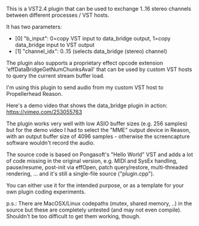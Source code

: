 This is a VST2.4 plugin that can be used to exchange 1..16 stereo channels between different processes / VST hosts.

It has two parameters:
- [0] "b_input": 0=copy VST input to data_bridge output, 1=copy data_bridge input to VST output
- [1] "channel_idx": 0..15 (selects data_bridge (stereo) channel)

The plugin also supports a proprietary effect opcode extension 'effDataBridgeGetNumChunksAvail' that can be used by custom VST hosts to query the current stream buffer load.

I'm using this plugin to send audio from my custom VST host to Propellerhead Reason.

Here's a demo video that shows the data_bridge plugin in action: https://vimeo.com/253055763

The plugin works very well with low ASIO buffer sizes (e.g. 256 samples) but for the demo video I had to select the "MME" output device in Reason, with an output buffer size of 4096 samples - otherwise the screencapture software wouldn't record the audio.

The source code is based on Pongasoft's "Hello World" VST and adds a lot of code missing in the original version, e.g. MIDI and SysEx handling, pause/resume, post-init via effOpen, patch query/restore, multi-threaded rendering, ... and it's still a single-file source ("plugin.cpp").

You can either use it for the intended purpose, or as a template for your own plugin coding experiments.

p.s.: There are MacOSX/Linux codepaths (mutex, shared memory, ..) in the source but these are completely untested (and may not even compile). Shouldn't be too difficult to get them working, though.
